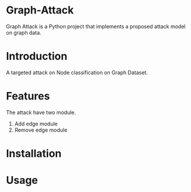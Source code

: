 # Graph-Attack

Graph Attack is a Python project that implements a proposed attack model on graph data.

# Introduction
A targeted attack on Node classification on Graph Dataset.

# Features
The attack have two module.

1. Add edge module
2. Remove edge module

# Installation



# Usage



